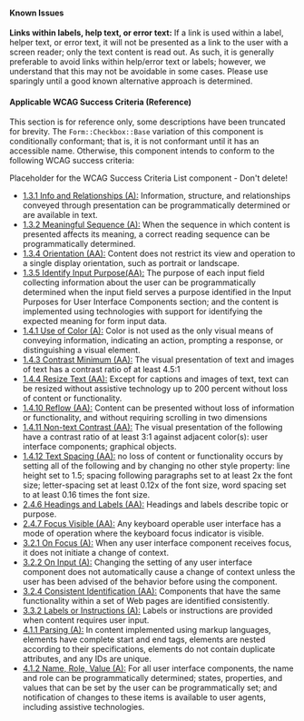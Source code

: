 #### Known Issues

**Links within labels, help text, or error text:** If a link is used within a label, helper text, or error text, it will not be presented as a link to the user with a screen reader; only the text content is read out. As such, it is generally preferable to avoid links within help/error text or labels; however, we understand that this may not be avoidable in some cases. Please use sparingly until a good known alternative approach is determined.

#### Applicable WCAG Success Criteria (Reference)

This section is for reference only, some descriptions have been truncated for brevity. The `Form::Checkbox::Base` variation of this component is conditionally conformant; that is, it is not conformant until it has an accessible name. Otherwise, this component intends to conform to the following WCAG success criteria:

<dummy-wcag-success-criteria-list data-list="1.3.1|1.3.2|1.3.4|1.3.5|1.4.1|1.4.3|1.4.4|1.4.10|1.4.11|1.4.12|2.4.6|2.4.7|3.2.1|3.2.2|3.2.4|3.3.2|4.1.1|4.1.2">Placeholder for the WCAG Success Criteria List component - Don't delete!</dummy-wcag-success-criteria-list>

*   [1.3.1 Info and Relationships (A):](https://www.w3.org/WAI/WCAG21/Understanding/info-and-relationships) Information, structure, and relationships conveyed through presentation can be programmatically determined or are available in text.
*   [1.3.2 Meaningful Sequence (A):](https://www.w3.org/WAI/WCAG21/Understanding/meaningful-sequence) When the sequence in which content is presented affects its meaning, a correct reading sequence can be programmatically determined.
*   [1.3.4 Orientation (AA):](https://www.w3.org/WAI/WCAG21/Understanding/orientation) Content does not restrict its view and operation to a single display orientation, such as portrait or landscape.
*   [1.3.5 Identify Input Purpose(AA):](https://www.w3.org/WAI/WCAG21/Understanding/identify-input-purpose) The purpose of each input field collecting information about the user can be programmatically determined when the input field serves a purpose identified in the Input Purposes for User Interface Components section; and the content is implemented using technologies with support for identifying the expected meaning for form input data.
*   [1.4.1 Use of Color (A):](https://www.w3.org/WAI/WCAG21/Understanding/use-of-color) Color is not used as the only visual means of conveying information, indicating an action, prompting a response, or distinguishing a visual element.
*   [1.4.3 Contrast Minimum (AA):](https://www.w3.org/WAI/WCAG21/Understanding/contrast-minimum) The visual presentation of text and images of text has a contrast ratio of at least 4.5:1
*   [1.4.4 Resize Text (AA):](https://www.w3.org/WAI/WCAG21/Understanding/info-and-relationships) Except for captions and images of text, text can be resized without assistive technology up to 200 percent without loss of content or functionality.
*   [1.4.10 Reflow (AA):](https://www.w3.org/WAI/WCAG21/Understanding/reflow) Content can be presented without loss of information or functionality, and without requiring scrolling in two dimensions
*   [1.4.11 Non-text Contrast (AA):](https://www.w3.org/WAI/WCAG21/Understanding/non-text-contrast) The visual presentation of the following have a contrast ratio of at least 3:1 against adjacent color(s): user interface components; graphical objects.
*   [1.4.12 Text Spacing (AA):](https://www.w3.org/WAI/WCAG21/Understanding/text-spacing) no loss of content or functionality occurs by setting all of the following and by changing no other style property: line height set to 1.5; spacing following paragraphs set to at least 2x the font size; letter-spacing set at least 0.12x of the font size, word spacing set to at least 0.16 times the font size.
*   [2.4.6 Headings and Labels (AA):](https://www.w3.org/WAI/WCAG21/Understanding/headings-and-labels) Headings and labels describe topic or purpose.
*   [2.4.7 Focus Visible (AA):](https://www.w3.org/WAI/WCAG21/Understanding/focus-visible) Any keyboard operable user interface has a mode of operation where the keyboard focus indicator is visible.
*   [3.2.1 On Focus (A):](https://www.w3.org/WAI/WCAG21/Understanding/on-focus) When any user interface component receives focus, it does not initiate a change of context.
*   [3.2.2 On Input (A):](https://www.w3.org/WAI/WCAG21/Understanding/on-input) Changing the setting of any user interface component does not automatically cause a change of context unless the user has been advised of the behavior before using the component.
*   [3.2.4 Consistent Identification (AA):](https://www.w3.org/WAI/WCAG21/Understanding/consistent-identification) Components that have the same functionality within a set of Web pages are identified consistently.
*   [3.3.2 Labels or Instructions (A):](https://www.w3.org/WAI/WCAG21/Understanding/labels-or-instructions) Labels or instructions are provided when content requires user input.
*   [4.1.1 Parsing (A):](https://www.w3.org/WAI/WCAG21/Understanding/parsing) In content implemented using markup languages, elements have complete start and end tags, elements are nested according to their specifications, elements do not contain duplicate attributes, and any IDs are unique.
*   [4.1.2 Name, Role, Value (A):](https://www.w3.org/WAI/WCAG21/Understanding/name-role-value) For all user interface components, the name and role can be programmatically determined; states, properties, and values that can be set by the user can be programmatically set; and notification of changes to these items is available to user agents, including assistive technologies.